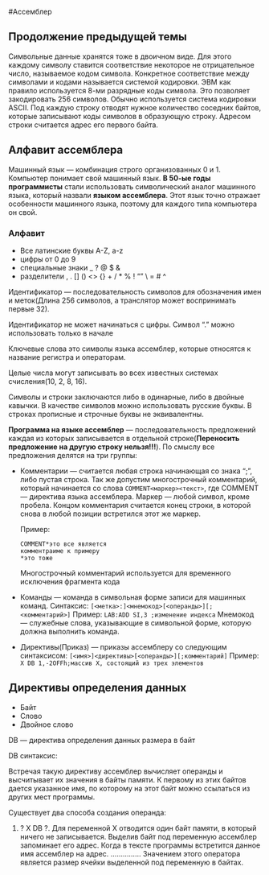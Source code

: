 #Ассемблер 
## Продолжение предыдущей темы

Символьные данные хранятся тоже в двоичном виде. Для этого каждому символу ставится соответствие некоторое не отрицательное число, называемое кодом символа. Конкретное соответствие между символами и кодами называется системой кодировки. ЭВМ как правило используется 8-ми разрядные коды символа. Это позволяет закодировать 256 символов. Обычно используется система кодировки ASCII. Под каждую строку отводят нужное количество соседних байтов, которые записывают коды символов в образующую строку. Адресом строки считается адрес его первого байта.

## Алфавит ассемблера

Машинный язык — комбинация строго организованных 0 и 1. Компьютер понимает свой машинный язык. **В 50-ые годы программисты** стали использовать символический аналог машинного языка, который назвали **языком ассемблера**. Этот язык точно отражает особенности машинного языка, поэтому для каждого типа компьютера он свой.

### Алфавит

- Все латинские буквы A-Z, a-z
- цифры от 0 до 9
- специальные знаки _ ? @ $ &
- разделители , . [] () <> {} + / * % ! “” \ = # ^

Идентификатор — последовательность символов для обозначения имен и меток(Длина 256 символов, а транслятор может воспринимать первые 32).

Идентификатор не может начинаться с цифры. Символ “.” можно использовать только в начале

Ключевые слова это символы языка ассемблер, которые относятся к название регистра и операторам.

Целые числа могут записывать во всех известных системах счисления(10, 2, 8, 16).

Символы и строки заключаются либо в одинарные, либо в двойные кавычки. В качестве символов можно использовать русские буквы. В строках прописные и строчные буквы не эквивалентны.

**Программа на языке ассемблер** — последовательность предложений каждая из которых записывается в отдельной строке(**Переносить предложение на другую строку нельзя!!!**). По смыслу все предложения делятся на три группы:

- Комментарии — считается любая строка начинающая со знака “;”, либо пустая строка. Так же допустим многострочный комментарий, который начинается со слова `COMMENT<маркер><текст>`, где COMMENT — директива языка ассемблера. Маркер — любой символ, кроме пробела. Концом комментария считается конец строки, в которой снова в любой позиции встретился этот же маркер.
    
    Пример:
    
    ```tasm
    COMMENT*это все является 
    комментраиме к примеру
    *это тоже
    ```
    
    Многострочный комментарий используется для временного исключения фрагмента кода
    
- Команды — команда в символьная форме записи для машинных команд. Синтаксис: `[<метка>:]<мнемокод>[<операнды>][;<комментарий>]` Пример: `LAB:ADD SI,3 ;изменение индекса` Мнемокод — служебные слова, указывающие в символьной форме, которую должна выполнить команда.
    
- Директивы(Приказ) — приказы ассемблеру со следующим синтаксисом: `[<имя>]<директивы>[<операнды>][;комментарий]` Пример: `X DB 1,-2OFFh;массив Х, состоящий из трех элементов`
    

## Директивы определения данных

- Байт
- Слово
- Двойное слово

DB — директива определения данных размера в байт

DB синтаксис:

Встречая такую директиву ассемблер вычисляет операнды и высчитывает их значения в байты памяти. К первому из этих байтов дается указанное имя, по которому на этот байт можно ссылаться из других мест программы.

Существует два способа создания операнда:

1. ? X DB ?. Для переменной Х отводится один байт памяти, в который ничего не записывается. Выделив байт под переменную ассемблер запоминает его адрес. Когда в тексте программы встретится данное имя ассемблер на адрес. …………… Значением этого оператора является размер ячейки выделенной под переменную в байтах.